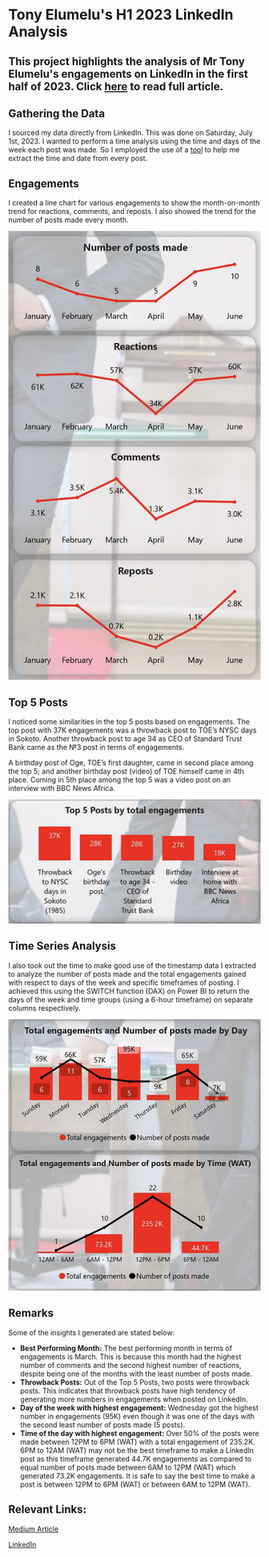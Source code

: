 # Tony Elumelu's H1 2023 LinkedIn Analysis

## This project highlights the analysis of Mr Tony Elumelu's engagements on LinkedIn in the first half of 2023. Click [here](https://dannyskillzz.medium.com/tony-elumelus-h1-2023-linkedin-analysis-c9bb4fe6de4) to read full article.

## Gathering the Data

I sourced my data directly from LinkedIn. This was done on Saturday, July 1st, 2023. I wanted to perform a time analysis using the time and days of the week each post was made. So I employed the use of a [tool](https://ollie-boyd.github.io/Linkedin-post-timestamp-extractor/) to help me extract the time and date from every post.

## Engagements

I created a line chart for various engagements to show the month-on-month trend for reactions, comments, and reposts. I also showed the trend for the number of posts made every month.

![](https://github.com/dannyskillzz/TonyElumelu/blob/main/Engagements.jpg)

## Top 5 Posts

I noticed some similarities in the top 5 posts based on engagements. The top post with 37K engagements was a throwback post to TOE’s NYSC days in Sokoto. Another throwback post to age 34 as CEO of Standard Trust Bank came as the №3 post in terms of engagements.

A birthday post of Oge, TOE’s first daughter, came in second place among the top 5; and another birthday post (video) of TOE himself came in 4th place. Coming in 5th place among the top 5 was a video post on an interview with BBC News Africa.

![](https://github.com/dannyskillzz/TonyElumelu/blob/main/Top%205%20Posts.jpg)

## Time Series Analysis

I also took out the time to make good use of the timestamp data I extracted to analyze the number of posts made and the total engagements gained with respect to days of the week and specific timeframes of posting. I achieved this using the SWITCH function (DAX) on Power BI to return the days of the week and time groups (using a 6-hour timeframe) on separate columns respectively.

![](https://github.com/dannyskillzz/TonyElumelu/blob/main/Time%20Series.JPG)

## Remarks

Some of the insights I generated are stated below:

- **Best Performing Month:** The best performing month in terms of engagements is March. This is because this month had the highest number of comments and the second highest number of reactions, despite being one of the months with the least number of posts made.
- **Throwback Posts:** Out of the Top 5 Posts, two posts were throwback posts. This indicates that throwback posts have high tendency of generating more numbers in engagements when posted on LinkedIn.
- **Day of the week with highest engagement:** Wednesday got the highest number in engagements (95K) even though it was one of the days with the second least number of posts made (5 posts).
- **Time of the day with highest engagement:** Over 50% of the posts were made between 12PM to 6PM (WAT) with a total engagement of 235.2K. 6PM to 12AM (WAT) may not be the best timeframe to make a LinkedIn post as this timeframe generated 44.7K engagements as compared to equal number of posts made between 6AM to 12PM (WAT) which generated 73.2K engagements. It is safe to say the best time to make a post is between 12PM to 6PM (WAT) or between 6AM to 12PM (WAT).


## Relevant Links:
[Medium Article](https://dannyskillzz.medium.com/tony-elumelus-h1-2023-linkedin-analysis-c9bb4fe6de4)

[LinkedIn](https://www.linkedin.com/in/daniel-chukwuma/?lipi=urn%3Ali%3Apage%3Ad_flagship3_feed%3BsZCTdWVsR2SNKmh0WP32Jg%3D%3D)



